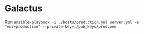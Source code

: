 # Galactus

Run `ansible-playbook -i ./hosts/production.yml server.yml -e "env=production" --private-key=./pub_keys/prod.pem`